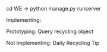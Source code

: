 cd WE -> python manage.py runserver

Implementing:

Prototyping:
Query recycling object

Not Implementing:
Daily Recycling Tip

